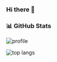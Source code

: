 ### Hi there 👋

<!--
**harlanlu/harlanlu** is a ✨ _special_ ✨ repository because its `README.md` (this file) appears on your GitHub profile.

Here are some ideas to get you started:

- 🔭 I’m currently working on ...
- 🌱 I’m currently learning ...
- 👯 I’m looking to collaborate on ...
- 🤔 I’m looking for help with ...
- 💬 Ask me about ...
- 📫 How to reach me: ...
- 😄 Pronouns: ...
- ⚡ Fun fact: ...
-->

### 📊 GitHub Stats
![profile](https://github-readme-stats.vercel.app/api?username=harlanlu&count_private=true&show_icons=true)

![top langs](https://github-readme-stats.vercel.app/api/top-langs/?username=harlanlu&layout=compact)
